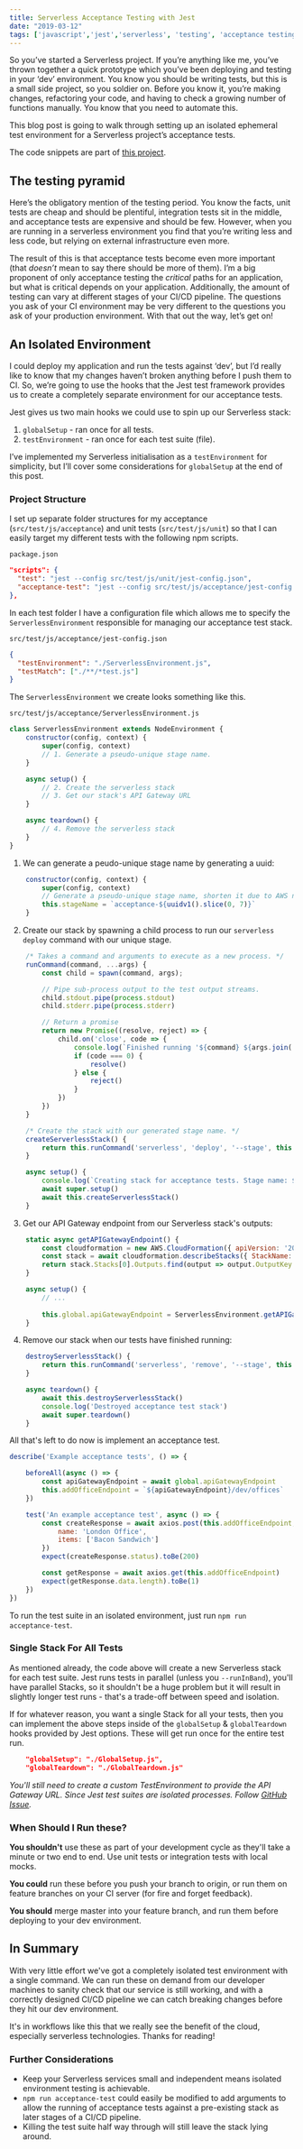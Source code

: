 ```yaml
---
title: Serverless Acceptance Testing with Jest
date: "2019-03-12"
tags: ['javascript','jest','serverless', 'testing', 'acceptance testing', 'AWS']
---
```


So you’ve started a Serverless project. If you’re anything like me, you’ve thrown together a quick prototype which you’ve been deploying and testing in your ‘dev’ environment. You know you should be writing tests, but this is a small side project, so you soldier on. Before you know it, you’re making changes, refactoring your code, and having to check a growing number of functions manually. You know that you need to automate this.

This blog post is going to walk through setting up an isolated ephemeral test environment for a Serverless project’s acceptance tests.

The code snippets are part of [this project](https://github.com/janakerman/techy-breakky).

## The testing pyramid

Here’s the obligatory mention of the testing period. You know the facts, unit tests are cheap and should be plentiful, integration tests sit in the middle, and acceptance tests are expensive and should be few. However, when you are running in a serverless environment you find that you’re writing less and less code, but relying on external infrastructure even more. 

The result of this is that acceptance tests become even more important (that _doesn’t_ mean to say there should be more of them). I’m a big proponent of only acceptance testing the *critical* paths for an application, but what is critical depends on your application. Additionally, the amount of testing can vary at different stages of your CI/CD pipeline. The questions you ask of your CI environment may be very different to the questions you ask of your production environment. With that out the way, let’s get on!

## An Isolated Environment

I could deploy my application and run the tests against ‘dev’, but I’d really like to know that my changes haven’t broken anything before I push them to CI. So, we’re going to use the hooks that the Jest test framework provides us to create a completely separate environment for our acceptance tests.

Jest gives us two main hooks we could use to spin up our Serverless stack:
1. `globalSetup` - ran once for all tests.
1. `testEnvironment` - ran once for each test suite (file).

I’ve implemented my Serverless initialisation as a `testEnvironment` for simplicity, but I’ll cover some considerations for `globalSetup` at the end of this post.

### Project Structure

I set up separate folder structures for my acceptance (`src/test/js/acceptance`) and unit tests (`src/test/js/unit`) so that I can easily target my different tests with the following npm scripts.

`package.json`
```json
"scripts": {
  "test": "jest --config src/test/js/unit/jest-config.json",
  "acceptance-test": "jest --config src/test/js/acceptance/jest-config.json"
},
```

In each test folder I have a configuration file which allows me to specify the `ServerlessEnvironment` responsible for managing our acceptance test stack.

`src/test/js/acceptance/jest-config.json`
```json
{
  "testEnvironment": "./ServerlessEnvironment.js",
  "testMatch": ["./**/*test.js"]
}
```

The `ServerlessEnvironment` we create looks something like this.

`src/test/js/acceptance/ServerlessEnvironment.js`
```js
class ServerlessEnvironment extends NodeEnvironment {
    constructor(config, context) {
        super(config, context)
        // 1. Generate a pseudo-unique stage name.
    }

    async setup() {
        // 2. Create the serverless stack
        // 3. Get our stack's API Gateway URL
    }

    async teardown() {
        // 4. Remove the serverless stack
    }
}
```

1. We can generate a peudo-unique stage name by generating a uuid:
```js
    constructor(config, context) {
        super(config, context)
        // Generate a pseudo-unique stage name, shorten it due to AWS naming limits.
        this.stageName = `acceptance-${uuidv1().slice(0, 7)}`
    }
```

2. Create our stack by spawning a child process to run our `serverless deploy` command with our unique stage.

```js
    /* Takes a command and arguments to execute as a new process. */
    runCommand(command, ...args) {
        const child = spawn(command, args);

        // Pipe sub-process output to the test output streams.
        child.stdout.pipe(process.stdout)
        child.stderr.pipe(process.stderr)

        // Return a promise
        return new Promise((resolve, reject) => {
            child.on('close', code => {
                console.log(`Finished running '${command} ${args.join(' ')}' ${(code === 0) ? 'suceeded' : 'failed'}`)
                if (code === 0) {
                    resolve()
                } else {
                    reject()
                }
            })
        })
    }

    /* Create the stack with our generated stage name. */
    createServerlessStack() {
        return this.runCommand('serverless', 'deploy', '--stage', this.stageName)
    }

    async setup() {
        console.log(`Creating stack for acceptance tests. Stage name: ${this.stageName}`)
        await super.setup()
        await this.createServerlessStack()
    }
```

3. Get our API Gateway endpoint from our Serverless stack's outputs:

```js
    static async getAPIGatewayEndpoint() {
        const cloudformation = new AWS.CloudFormation({ apiVersion: '2010-05-15' });
        const stack = await cloudformation.describeStacks({ StackName: this.stageName }).promise()
        return stack.Stacks[0].Outputs.find(output => output.OutputKey === 'ServiceEndpoint').OutputValue
    }

    async setup() {
        // ...
        
        this.global.apiGatewayEndpoint = ServerlessEnvironment.getAPIGatewayEndpoint()
    }
```

4. Remove our stack when our tests have finished running:

```js
    destroyServerlessStack() {
        return this.runCommand('serverless', 'remove', '--stage', this.stageName)
    }

    async teardown() {
        await this.destroyServerlessStack()
        console.log('Destroyed acceptance test stack')
        await super.teardown()
    }
```

All that's left to do now is implement an acceptance test.

```js
describe('Example acceptance tests', () => {

    beforeAll(async () => {
        const apiGatewayEndpoint = await global.apiGatewayEndpoint
        this.addOfficeEndpoint = `${apiGatewayEndpoint}/dev/offices`
    })

    test('An example acceptance test', async () => {
        const createResponse = await axios.post(this.addOfficeEndpoint, {
            name: 'London Office',
            items: ['Bacon Sandwich']
        })
        expect(createResponse.status).toBe(200)

        const getResponse = await axios.get(this.addOfficeEndpoint)
        expect(getResponse.data.length).toBe(1)
    })
})
```

To run the test suite in an isolated environment, just run `npm run acceptance-test`.

### Single Stack For All Tests

As mentioned already, the code above will create a new Serverless stack for each test suite. Jest runs tests in parallel (unless you `--runInBand`), you'll have parallel Stacks, so it shouldn't be a huge problem but it will result in slightly longer test runs - that's a trade-off between speed and isolation.

If for whatever reason, you want a single Stack for all your tests, then you can implement the above steps inside of the `globalSetup` & `globalTeardown` hooks provided by Jest options. These will get run once for the entire test run.

```json
    "globalSetup": "./GlobalSetup.js",
    "globalTeardown": "./GlobalTeardown.js"
```

*You'll still need to create a custom TestEnvironment to provide the API Gateway URL. Since Jest test suites are isolated processes. Follow [GitHub Issue](https://github.com/facebook/jest/issues/7184).*


### When Should I Run these?

**You shouldn't** use these as part of your development cycle as they'll take a minute or two end to end. Use unit tests or integration tests with local mocks.

**You could** run these before you push your branch to origin, or run them on feature branches on your CI server (for fire and forget feedback).

**You should** merge master into your feature branch, and run them before deploying to your dev environment.

## In Summary

With very little effort we've got a completely isolated test environment with a single command. We can run these on demand from our developer machines to sanity check that our service is still working, and with a correctly designed CI/CD pipeline we can catch breaking changes before they hit our dev environment.

It's in workflows like this that we really see the benefit of the cloud, especially serverless technologies. Thanks for reading!

### Further Considerations
- Keep your Serverless services small and independent means isolated environment testing is achievable.
- `npm run acceptance-test` could easily be modified to add arguments to allow the running of acceptance tests against a pre-existing stack as later stages of a CI/CD pipeline.
- Killing the test suite half way through will still leave the stack lying around.